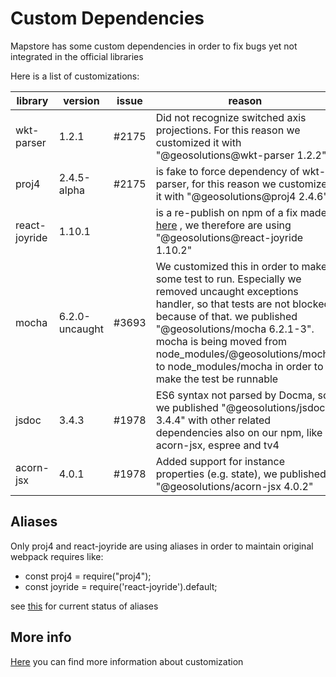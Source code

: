 # Custom Dependencies
Mapstore has some custom dependencies in order to fix bugs yet not integrated in the official libraries

Here is a list of customizations:

| library | version | issue | reason | github |
|---|---|---|---|---|
| wkt-parser | 1.2.1 | #2175 | Did not recognize switched axis projections. For this reason we customized it with "@geosolutions@wkt-parser 1.2.2" | https://github.com/geosolutions-it/wkt-parser/tree/release |
| proj4 | 2.4.5-alpha | #2175 | is fake to force dependency of wkt-parser, for this reason we customized it with "@geosolutions@proj4 2.4.6" | https://github.com/geosolutions-it/proj4js/tree/release_2.4.6 |
| react-joyride | 1.10.1 |  | is a re-publish on npm of a fix made [here](https://github.com/ddeath/react-joyride/tree/fixed-positioning-and-overlay) , we therefore are using "@geosolutions@react-joyride 1.10.2" | https://github.com/geosolutions-it/react-joyride/tree/release |
| mocha | 6.2.0-uncaught | #3693 | We customized this in order to make some test to run. Especially we removed uncaught exceptions handler, so that tests are not blocked because of that. we published "@geosolutions/mocha 6.2.1-3". mocha is being moved from node_modules/@geosolutions/mocha to node_modules/mocha in order to make the test be runnable | https://github.com/geosolutions-it/mocha/tree/release_v6.2.1 |
| jsdoc | 3.4.3 | #1978 | ES6 syntax not parsed by Docma, so we published "@geosolutions/jsdoc 3.4.4" with other related dependencies also on our npm, like acorn-jsx, espree and tv4 | https://github.com/geosolutions-it/jsdoc/tree/release |
| acorn-jsx | 4.0.1 | #1978 | Added support for instance properties (e.g. state), we published "@geosolutions/acorn-jsx 4.0.2" | https://github.com/geosolutions-it/acorn-jsx/tree/release |


## Aliases
Only proj4 and react-joyride are using aliases in order to maintain original webpack requires like:
- const proj4 = require("proj4");
- const joyride = require('react-joyride').default;

see [this](https://github.com/geosolutions-it/MapStore2/blob/master/build/buildConfig.js#L82) for current status of aliases

## More info
[Here](https://github.com/geosolutions-it/MapStore2/issues/4569) you can find more information about customization

